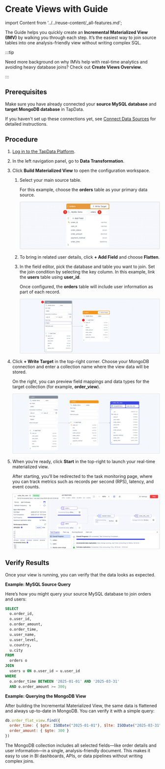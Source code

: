 # Create Views with Guide

import Content from '../../reuse-content/_all-features.md';

<Content />

The Guide helps you quickly create an **Incremental Materialized View (IMV)** by walking you through each step. It’s the easiest way to join source tables into one analysis-friendly view without writing complex SQL.

:::tip

Need more background on why IMVs help with real-time analytics and avoiding heavy database joins? Check out **Create Views Overview**.

:::

## Prerequisites

Make sure you have already connected your **source MySQL database** and **target MongoDB database** in TapData.  

If you haven't set up these connections yet, see [Connect Data Sources](../../getting-started/connect-data-source.md) for detailed instructions.

## Procedure

1. [Log in to the TapData Platform](../../log-in.md).

2. In the left navigation panel, go to **Data Transformation**.

3. Click **Build Materialized View** to open the configuration workspace.

   1. Select your main source table.

      For this example, choose the **orders** table as your primary data source.

      ![Select main table](../../images/select_main_table.png)

   2. To bring in related user details, click **+ Add Field** and choose **Flatten**.

   3. In the field editor, pick the database and table you want to join. Set the join condition by selecting the key column. In this example, link the **users** table using **user_id**.

      Once configured, the **orders** table will include user information as part of each record.

      ![Add fields](../../images/add_columns.png)

4. Click **+ Write Target** in the top-right corner. Choose your MongoDB connection and enter a collection name where the view data will be stored.

   On the right, you can preview field mappings and data types for the target collection (for example, **order_view**).

   ![Select target table](../../images/select_view_write_target.png)

5. When you’re ready, click **Start** in the top-right to launch your real-time materialized view.

   After starting, you’ll be redirected to the task monitoring page, where you can track metrics such as records per second (RPS), latency, and event counts.

   ![View task](../../images/monitor_view_task.png)



## Verify Results

Once your view is running, you can verify that the data looks as expected.

**Example: MySQL Source Query**

Here’s how you might query your source MySQL database to join orders and users:

```sql
SELECT
  o.order_id,
  o.user_id,
  o.order_amount,
  o.order_time,
  u.user_name,
  u.user_level,
  u.country,
  u.city
FROM
  orders o
JOIN
  users u ON o.user_id = u.user_id
WHERE
  o.order_time BETWEEN '2025-01-01' AND '2025-03-31'
  AND o.order_amount >= 300;
```

**Example: Querying the MongoDB View**

After building the Incremental Materialized View, the same data is flattened and always up-to-date in MongoDB. You can verify it with a simple query:

```javascript
db.order_flat_view.find({
  order_time: { $gte: ISODate("2025-01-01"), $lte: ISODate("2025-03-31") },
  order_amount: { $gte: 300 }
})
```

The MongoDB collection includes all selected fields—like order details and user information—in a single, analysis-friendly document. This makes it easy to use in BI dashboards, APIs, or data pipelines without writing complex joins.